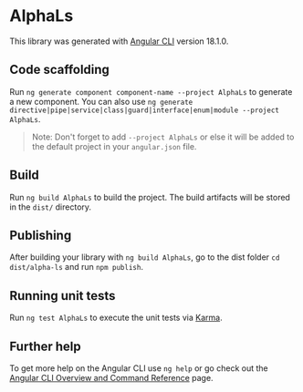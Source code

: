 # AlphaLs

This library was generated with [Angular CLI](https://github.com/angular/angular-cli) version 18.1.0.

## Code scaffolding

Run `ng generate component component-name --project AlphaLs` to generate a new component. You can also use `ng generate directive|pipe|service|class|guard|interface|enum|module --project AlphaLs`.
> Note: Don't forget to add `--project AlphaLs` or else it will be added to the default project in your `angular.json` file. 

## Build

Run `ng build AlphaLs` to build the project. The build artifacts will be stored in the `dist/` directory.

## Publishing

After building your library with `ng build AlphaLs`, go to the dist folder `cd dist/alpha-ls` and run `npm publish`.

## Running unit tests

Run `ng test AlphaLs` to execute the unit tests via [Karma](https://karma-runner.github.io).

## Further help

To get more help on the Angular CLI use `ng help` or go check out the [Angular CLI Overview and Command Reference](https://angular.dev/tools/cli) page.
